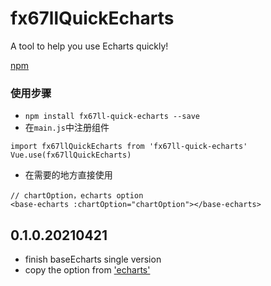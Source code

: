 # fx67llQuickEcharts
A tool to help you use Echarts quickly!  

[npm](https://www.npmjs.com/package/fx67ll-quick-echarts "npm")

### 使用步骤
+ `npm install fx67ll-quick-echarts --save`
+ 在`main.js`中注册组件
```
import fx67llQuickEcharts from 'fx67ll-quick-echarts'
Vue.use(fx67llQuickEcharts)
```
+ 在需要的地方直接使用
```
// chartOption，echarts option
<base-echarts :chartOption="chartOption"></base-echarts>
```

## 0.1.0.20210421
* finish baseEcharts single version
* copy the option from ['echarts'](https://echarts.apache.org/zh/index.html "echarts")